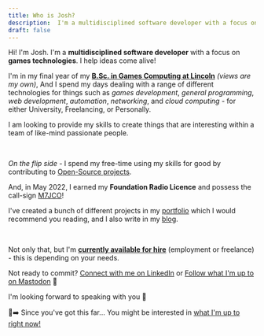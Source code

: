 ```yaml
---
title: Who is Josh?
description:  I'm a multidisciplined software developer with a focus on games technologies. I help ideas come alive!
draft: false
---
```


<div id="about">

<!-- 
    If you're wondering, Yes! this is a placeholder image
    I want to get a nice picture of me working at my desk xD

<picture>
<source srcset="/images/joshua.webp" type="image/webp">
<source srcset="/images/joshua.jpg" type="image/jpeg"> 
<img aria-hidden="true"
    class="profile"
    src="/images/joshua.jpg"
    alt="Profile Picture of Joshua"
    >
</picture>
-->

Hi! I'm Josh. I'm a **multidisciplined software developer** with a focus on **games technologies**. I help ideas come alive!

I'm in my final year of my [**B.Sc. in Games Computing at Lincoln**](https://www.lincoln.ac.uk/course/cgpcmpub/) *(views are my own)*, And I spend my days dealing with a range of different technologies for things such as *games development*, *general programming*, *web development*, *automation*, *networking*, and *cloud computing* - for either University, Freelancing, or Personally.

I am looking to provide my skills to create things that are interesting within a team of like-mind passionate people.

<br/>

*On the flip side* - I spend my free-time using my skills for good by contributing to [Open-Source projects](https://github.com/cooperj).

And, in May 2022, I earned my **Foundation Radio Licence** and possess the call-sign [M7JCO](https://www.qrz.com/db/m7jco)!

I've created a bunch of different projects in my [portfolio](/portfolio) which I would recommend you reading, and I also write in my [blog](/blog).

<br/>

Not only that, but I'm [**currently available for hire**](/freelance) (employment or freelance) - this is depending on your needs.

Not ready to commit? [Connect with me on LinkedIn](https://linkedin.com/in/joshcdev) or [Follow what I'm up to on Mastodon](https://mastodon.gamedev.place/@joshc) <span aria-hidden="true">🐘</span>

I'm looking forward to speaking with you <span aria-hidden="true">👋</span>

<div id="comment-box">

<span aria-hidden="true">🧐➡️</span> Since you've got this far... You might be interested in [what I'm up to right now!](/now)

</div>
</div>